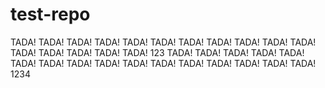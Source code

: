 # test-repo

TADA!
TADA!
TADA!
TADA!
TADA!
TADA!
TADA!
TADA!
TADA!
TADA!
TADA!
TADA!
TADA!
TADA!
TADA!
TADA!
123
TADA!
TADA!
TADA!
TADA!
TADA!
TADA!
TADA!
TADA!
TADA!
TADA!
TADA!
TADA!
TADA!
TADA!
TADA!
TADA!
1234
